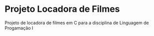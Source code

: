 # Projeto Locadora de Filmes

Projeto de locadora de filmes em C para a disciplina de Linguagem de Progamação I
